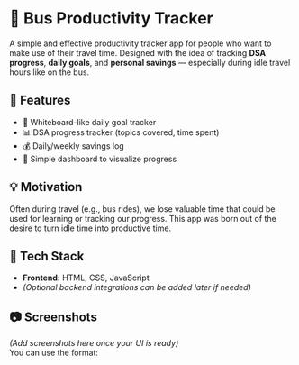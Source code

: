 # 🚌 Bus Productivity Tracker

A simple and effective productivity tracker app for people who want to make use of their travel time. Designed with the idea of tracking **DSA progress**, **daily goals**, and **personal savings** — especially during idle travel hours like on the bus.

## 📌 Features

- 🧠 Whiteboard-like daily goal tracker
- 📊 DSA progress tracker (topics covered, time spent)
- 💰 Daily/weekly savings log
- 📅 Simple dashboard to visualize progress

## 💡 Motivation

Often during travel (e.g., bus rides), we lose valuable time that could be used for learning or tracking our progress. This app was born out of the desire to turn idle time into productive time.

## 🚀 Tech Stack

- **Frontend:** HTML, CSS, JavaScript
- *(Optional backend integrations can be added later if needed)*

## 📷 Screenshots

*(Add screenshots here once your UI is ready)*  
You can use the format:
